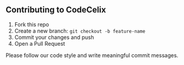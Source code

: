 ## Contributing to CodeCelix

1. Fork this repo
2. Create a new branch: `git checkout -b feature-name`
3. Commit your changes and push
4. Open a Pull Request

Please follow our code style and write meaningful commit messages.
